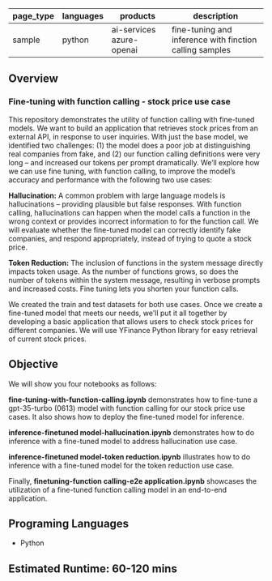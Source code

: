 
| page_type  | languages | products                | description                                             |
|-----------|-----------|--------------------------|---------------------------------------------------------|
| sample    | python    | ai-services azure-openai | fine-tuning and inference with finction calling samples |

## Overview

### Fine-tuning with function calling - stock price use case
This repository demonstrates the utility of function calling with fine-tuned models. We want to build an application that retrieves stock prices from an external API, in response to user inquiries. With just the base model, we identified two challenges: (1) the model does a poor job at distinguishing real companies from fake, and (2) our function calling definitions were very long – and increased our tokens per prompt dramatically. We’ll explore how we can use fine tuning, with function calling, to improve the model’s accuracy and performance with the following two use cases:

**Hallucination:** A common problem with large language models is hallucinations – providing plausible but false responses. With function calling, hallucinations can happen when the model calls a function in the wrong context or provides incorrect information to for the function call. We will evaluate whether the fine-tuned model can correctly identify fake companies, and respond appropriately, instead of trying to quote a stock price.

**Token Reduction:** The inclusion of functions in the system message directly impacts token usage. As the number of functions grows, so does the number of tokens within the system message, resulting in verbose prompts and increased costs. Fine tuning lets you shorten your function calls.

We created the train and test datasets for both use cases. Once we create a fine-tuned model that meets our needs, we'll put it all together by developing a basic application that allows users to check stock prices for different companies. We will use YFinance Python library for easy retrieval of current stock prices.

## Objective

We will show you four notebooks as follows:

**fine-tuning-with-function-calling.ipynb** demonstrates how to fine-tune a gpt-35-turbo (0613) model with function calling for our stock price use cases. It also shows how to deploy the fine-tuned model for inference.

**inference-finetuned model-hallucination.ipynb** demonstrates how to do inference with a fine-tuned model to address hallucination use case.

**inference-finetuned model-token reduction.ipynb** illustrates how to do inference with a fine-tuned model for the token reduction use case.

Finally, **finetuning-function calling-e2e application.ipynb** showcases the utilization of a fine-tuned function calling model in an end-to-end application.


## Programing Languages

- Python

## Estimated Runtime: 60-120 mins





 





